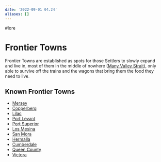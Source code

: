 ```yaml
---
date: '2022-09-01 04.24'
aliases: []
---
```

#lore
# Frontier Towns

Frontier Towns are established as spots for those Settlers to slowly expand and live in, most of them in the middle of nowhere ([Many Valley Strait](Many%20Valley%20Strait.md)), only able to survive off the trains and the wagons that bring them the food they need to live.

## Known Frontier Towns
- [Mersey](Mersey.md)
- [Copperberg](Copperberg.md)
- [Lilac](Lilac.md)
- [Port Levant](Port%20Levant.md)
- [Port Superior](Port%20Superior.md)
- [Los Mesina](Los%20Mesina.md)
- [San Mora](San%20Mora.md)
- [Hermalla](Hermalla.md)
- [Cumberdale](Cumberdale.md)
- [Queen County](Queen%20County.md)
- [Victora](Victora.md)
